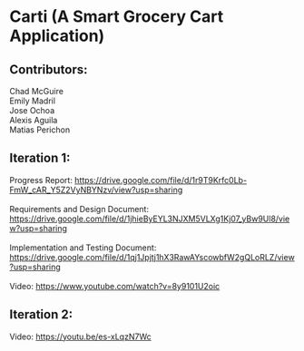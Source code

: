 # Carti (A Smart Grocery Cart Application)

## Contributors:  
Chad McGuire<br>
Emily Madril<br> 
Jose Ochoa<br> 
Alexis Aguila<br> 
Matias Perichon<br>  

## Iteration 1:

Progress Report: https://drive.google.com/file/d/1r9T9Krfc0Lb-FmW_cAR_Y5Z2VyNBYNzv/view?usp=sharing<br>  
Requirements and Design Document: https://drive.google.com/file/d/1jhieByEYL3NJXM5VLXg1Kj07_yBw9Ul8/view?usp=sharing<br>  
Implementation and Testing Document: https://drive.google.com/file/d/1qj1Jpjtj1hX3RawAYscowbfW2gQLoRLZ/view?usp=sharing<br>  
Video: https://www.youtube.com/watch?v=8y9101U2oic<br>

## Iteration 2:

Video: https://youtu.be/es-xLqzN7Wc<br>

